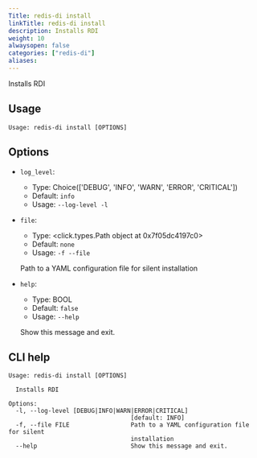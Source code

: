 ```yaml
---
Title: redis-di install
linkTitle: redis-di install
description: Installs RDI
weight: 10
alwaysopen: false
categories: ["redis-di"]
aliases:
---
```


Installs RDI

## Usage

```
Usage: redis-di install [OPTIONS]
```

## Options

- `log_level`:

  - Type: Choice(['DEBUG', 'INFO', 'WARN', 'ERROR', 'CRITICAL'])
  - Default: `info`
  - Usage: `--log-level
-l`

- `file`:

  - Type: <click.types.Path object at 0x7f05dc4197c0>
  - Default: `none`
  - Usage: `-f
--file`

  Path to a YAML configuration file for silent installation

- `help`:

  - Type: BOOL
  - Default: `false`
  - Usage: `--help`

  Show this message and exit.

## CLI help

```
Usage: redis-di install [OPTIONS]

  Installs RDI

Options:
  -l, --log-level [DEBUG|INFO|WARN|ERROR|CRITICAL]
                                  [default: INFO]
  -f, --file FILE                 Path to a YAML configuration file for silent
                                  installation
  --help                          Show this message and exit.
```
